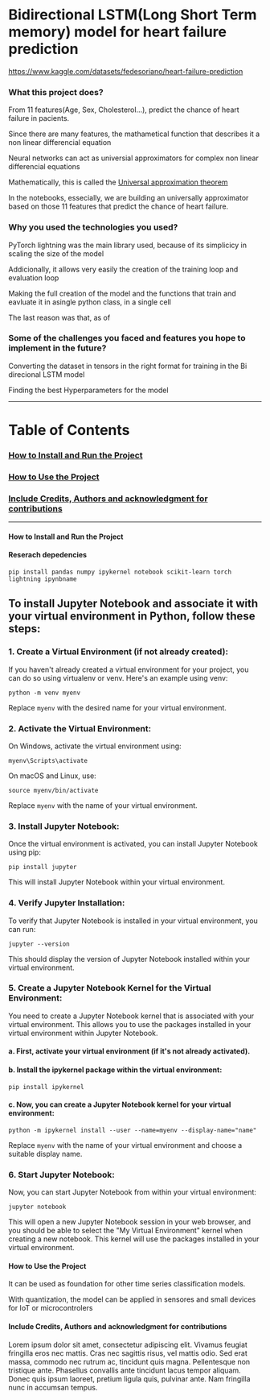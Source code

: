 # Bidirectional LSTM(Long Short Term memory) model for heart failure prediction

https://www.kaggle.com/datasets/fedesoriano/heart-failure-prediction


### What this project does?

From 11 features(Age, Sex, Cholesterol...), predict the chance of heart failure in pacients.

Since there are many features, the mathametical function that describes it a non linear differencial equation

Neural networks can act as universial approximators for complex non linear differencial equations

Mathematically, this is called the [Universal approximation theorem](https://en.wikipedia.org/wiki/Universal_approximation_theorem)

In the notebooks, essecially, we are building an universally approximator based on those 11 features that predict the chance of heart failure.
 
### Why you used the technologies you used?

PyTorch lightning was the main library used, because of its simplicicy in scaling the size of the model

Addicionally, it allows very easily the creation of the training loop and evaluation loop

Making the full creation of the model and the functions that train and eavluate it in asingle python class, in a single cell

The last reason was that, as of 

### Some of the challenges you faced and features you hope to implement in the future?

Converting the dataset in tensors in the right format for training in the Bi direcional LSTM model

Finding the best Hyperparameters for the model

-----

# Table of Contents

### [ How to Install and Run the Project ](#How_to_install)

### [ How to Use the Project ](#How_to_use)

### [ Include Credits, Authors and acknowledgment for contributions ](#credits)


-----


<a name="How_to_install">

#### How to Install and Run the Project

#### Reserach depedencies

```
pip install pandas numpy ipykernel notebook scikit-learn torch lightning ipynbname
```

## To install Jupyter Notebook and associate it with your virtual environment in Python, follow these steps:

### 1. Create a Virtual Environment (if not already created):
If you haven't already created a virtual environment for your project, you can do so using virtualenv or venv. Here's an example using venv:

```
python -m venv myenv
```


Replace ```myenv``` with the desired name for your virtual environment.

### 2. Activate the Virtual Environment:
On Windows, activate the virtual environment using:

```
myenv\Scripts\activate
```


On macOS and Linux, use:
```
source myenv/bin/activate
```
Replace ```myenv``` with the name of your virtual environment.


### 3. Install Jupyter Notebook:
Once the virtual environment is activated, you can install Jupyter Notebook using pip:

```
pip install jupyter
```
This will install Jupyter Notebook within your virtual environment.

### 4. Verify Jupyter Installation:
To verify that Jupyter Notebook is installed in your virtual environment, you can run:


```
jupyter --version
```

This should display the version of Jupyter Notebook installed within your virtual environment.

### 5. Create a Jupyter Notebook Kernel for the Virtual Environment:
You need to create a Jupyter Notebook kernel that is associated with your virtual environment. This allows you to use the packages installed in your virtual environment within Jupyter Notebook.

#### a. First, activate your virtual environment (if it's not already activated).

#### b. Install the ipykernel package within the virtual environment:

```
pip install ipykernel
```
#### c. Now, you can create a Jupyter Notebook kernel for your virtual environment:


```
python -m ipykernel install --user --name=myenv --display-name="name"
```

Replace ```myenv``` with the name of your virtual environment and choose a suitable display name.

### 6. Start Jupyter Notebook:
Now, you can start Jupyter Notebook from within your virtual environment:

```
jupyter notebook
```
This will open a new Jupyter Notebook session in your web browser, and you should be able to select the "My Virtual Environment" kernel when creating a new notebook. This kernel will use the packages installed in your virtual environment.

</a>

<a name="How_to_use">


#### How to Use the Project

It can be used as foundation for other time series classification models.

With quantization, the model can be applied in sensores and small devices for IoT or microcontrolers

</a>


<a name="credits">

#### Include Credits, Authors and acknowledgment for contributions

Lorem ipsum dolor sit amet, consectetur adipiscing elit. Vivamus feugiat fringilla eros nec mattis. Cras nec sagittis risus, vel mattis odio. Sed erat massa, commodo nec rutrum ac, tincidunt quis magna. Pellentesque non tristique ante. Phasellus convallis ante tincidunt lacus tempor aliquam. Donec quis ipsum laoreet, pretium ligula quis, pulvinar ante. Nam fringilla nunc in accumsan tempus. 

</a>

